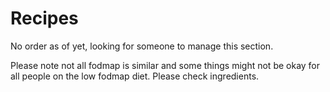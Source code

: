 # Recipes

No order as of yet, looking for someone to manage this section.

Please note not all fodmap is similar and some things might not be okay for all people on the low fodmap diet. Please check ingredients.

